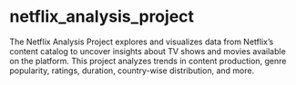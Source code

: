 # netflix_analysis_project
The Netflix Analysis Project explores and visualizes data from Netflix’s content catalog to uncover insights about TV shows and movies available on the platform. This project analyzes trends in content production, genre popularity, ratings, duration, country-wise distribution, and more. 
